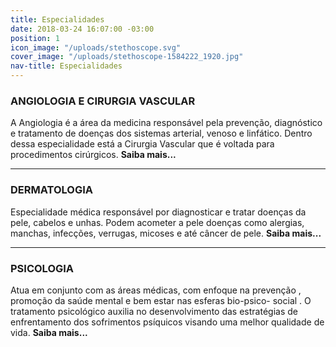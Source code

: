```yaml
---
title: Especialidades
date: 2018-03-24 16:07:00 -03:00
position: 1
icon_image: "/uploads/stethoscope.svg"
cover_image: "/uploads/stethoscope-1584222_1920.jpg"
nav-title: Especialidades
---
```


### ANGIOLOGIA E CIRURGIA VASCULAR
A Angiologia é a área da medicina responsável pela prevenção, diagnóstico e tratamento de doenças dos sistemas arterial, venoso e linfático. Dentro dessa especialidade está a Cirurgia Vascular que é voltada para procedimentos cirúrgicos. **Saiba mais...**

---

### DERMATOLOGIA
Especialidade médica responsável por diagnosticar e tratar doenças da pele, cabelos e unhas. Podem acometer a pele doenças como alergias, manchas, infecções, verrugas, micoses e até câncer de pele. **Saiba mais...**

---

### PSICOLOGIA
Atua em conjunto com as áreas médicas, com enfoque na prevenção , promoção da saúde mental e bem estar nas esferas bio-psico- social . O tratamento psicológico auxilia no desenvolvimento das estratégias de enfrentamento dos sofrimentos psíquicos visando uma melhor qualidade de vida. **Saiba mais...**